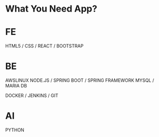 # What You Need App? #

# FE #
HTML5 /
CSS /
REACT /
BOOTSTRAP

# BE #
AWSLINUX
NODE.JS /
SPRING BOOT / SPRING FRAMEWORK
MYSQL / MARIA DB

DOCKER /
JENKINS /
GIT

# AI #
PYTHON
